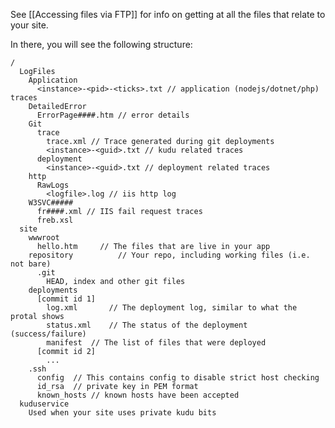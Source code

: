 See [[Accessing files via FTP]] for info on getting at all the files that relate to your site.

In there, you will see the following structure:


    /
      LogFiles
        Application
          <instance>-<pid>-<ticks>.txt // application (nodejs/dotnet/php) traces
        DetailedError
          ErrorPage####.htm // error details
        Git
          trace
            trace.xml // Trace generated during git deployments
            <instance>-<guid>.txt // kudu related traces
          deployment
            <instance>-<guid>.txt // deployment related traces
        http
          RawLogs
            <logfile>.log // iis http log
        W3SVC#####
          fr####.xml // IIS fail request traces
          freb.xsl
      site
        wwwroot
          hello.htm     // The files that are live in your app
        repository          // Your repo, including working files (i.e. not bare)
          .git
            HEAD, index and other git files
        deployments
          [commit id 1]
            log.xml       // The deployment log, similar to what the protal shows
            status.xml    // The status of the deployment (success/failure)
            manifest  // The list of files that were deployed
          [commit id 2]
            ...
        .ssh
          config  // This contains config to disable strict host checking
          id_rsa  // private key in PEM format
          known_hosts // known hosts have been accepted
      kuduservice
        Used when your site uses private kudu bits